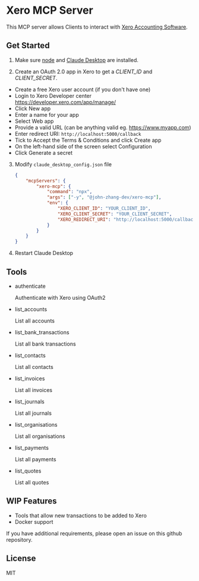 # Xero MCP Server

This MCP server allows Clients to interact with [Xero Accounting Software](https://www.xero.com).

## Get Started

1. Make sure [node](https://nodejs.org) and [Claude Desktop](https://claude.ai/download) are installed.

2. Create an OAuth 2.0 app in Xero to get a *CLIENT_ID* and *CLIENT_SECRET*.

* Create a free Xero user account (if you don't have one) 
* Login to Xero Developer center https://developer.xero.com/app/manage/
* Click New app
* Enter a name for your app
* Select Web app
* Provide a valid URL (can be anything valid eg. https://www.myapp.com)
* Enter redirect URI: `http://localhost:5000/callback`
* Tick to Accept the Terms & Conditions and click Create app
* On the left-hand side of the screen select Configuration
* Click Generate a secret

3. Modify `claude_desktop_config.json` file

    ```json
    {
        "mcpServers": {
            "xero-mcp": {
                "command": "npx",
                "args": ["-y", "@john-zhang-dev/xero-mcp"],
                "env": {
                    "XERO_CLIENT_ID": "YOUR_CLIENT_ID",
                    "XERO_CLIENT_SECRET": "YOUR_CLIENT_SECRET",
                    "XERO_REDIRECT_URI": "http://localhost:5000/callback"
                }
            }
        }
    }
    ```

4. Restart Claude Desktop

## Tools

- authenticate

    Authenticate with Xero using OAuth2

- list_accounts

    List all accounts

- list_bank_transactions

    List all bank transactions

- list_contacts

    List all contacts

- list_invoices

    List all invoices

- list_journals

    List all journals

- list_organisations

    List all organisations

- list_payments

    List all payments

- list_quotes

    List all quotes

## WIP Features

- Tools that allow new transactions to be added to Xero
- Docker support

If you have additional requirements, please open an issue on this github repository.

## License

MIT